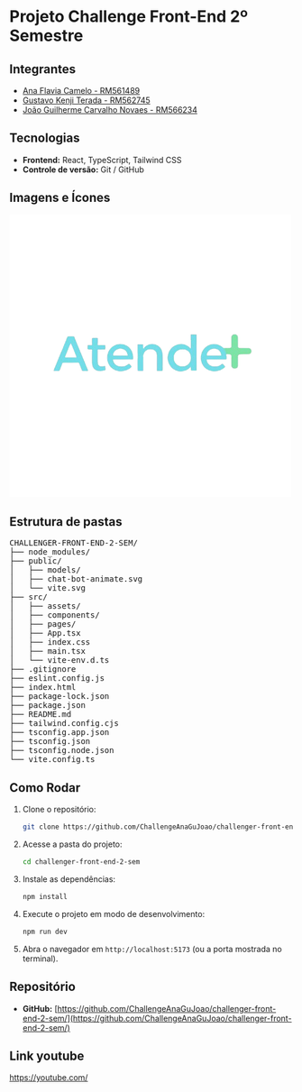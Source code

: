 # Projeto Challenge Front-End 2º Semestre


## Integrantes

- [Ana Flavia Camelo - RM561489](https://github.com/afcamelo)
- [Gustavo Kenji Terada - RM562745](https://github.com/Gkenji110)
- [João Guilherme Carvalho Novaes - RM566234](https://github.com/JoaoGuiNovaes)


## Tecnologias

* **Frontend:** React, TypeScript, Tailwind CSS
* **Controle de versão:** Git / GitHub

## Imagens e Ícones

![logo](src/assets/atende+.png)

## Estrutura de pastas

<pre>
CHALLENGER-FRONT-END-2-SEM/
├── node_modules/
├── public/
│   ├── models/
│   ├── chat-bot-animate.svg
│   └── vite.svg
├── src/
│   ├── assets/
│   ├── components/
│   ├── pages/
│   ├── App.tsx
│   ├── index.css
│   ├── main.tsx
│   └── vite-env.d.ts
├── .gitignore
├── eslint.config.js
├── index.html
├── package-lock.json
├── package.json
├── README.md
├── tailwind.config.cjs
├── tsconfig.app.json
├── tsconfig.json
├── tsconfig.node.json
└── vite.config.ts
</pre>

## Como Rodar

1. Clone o repositório:

   ```bash
   git clone https://github.com/ChallengeAnaGuJoao/challenger-front-end-2-sem/
   ```
2. Acesse a pasta do projeto:

   ```bash
   cd challenger-front-end-2-sem
   ```
3. Instale as dependências:

   ```bash
   npm install
   ```
4. Execute o projeto em modo de desenvolvimento:

   ```bash
   npm run dev
   ```
5. Abra o navegador em `http://localhost:5173` (ou a porta mostrada no terminal).

## Repositório

* **GitHub:** [https://github.com/ChallengeAnaGuJoao/challenger-front-end-2-sem/](https://github.com/ChallengeAnaGuJoao/challenger-front-end-2-sem/)

## Link youtube
https://youtube.com/
